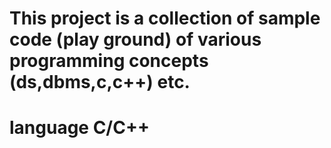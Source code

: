 # This project is a collection of sample code (play ground) of various programming concepts (ds,dbms,c,c++) etc.
# language C/C++
 
